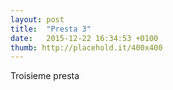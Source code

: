 ```yaml
---
layout: post
title:  "Presta 3"
date:   2015-12-22 16:34:53 +0100
thumb: http://placehold.it/400x400
---
```


Troisieme presta
